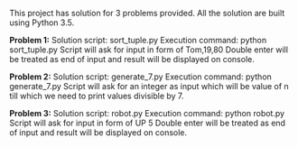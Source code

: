 This project has solution for 3 problems provided. All the solution are built using Python 3.5.

__Problem 1:__
Solution script: sort_tuple.py
Execution command: python sort_tuple.py
Script will ask for input in form of Tom,19,80
Double enter will be treated as end of input and result will be displayed on console.

__Problem 2:__
Solution script: generate_7.py
Execution command: python generate_7.py
Script will ask for an integer as input which will be value of n till which we need to print values divisible by 7.

__Problem 3:__
Solution script: robot.py
Execution command: python robot.py
Script will ask for input in form of UP 5
Double enter will be treated as end of input and result will be displayed on console.